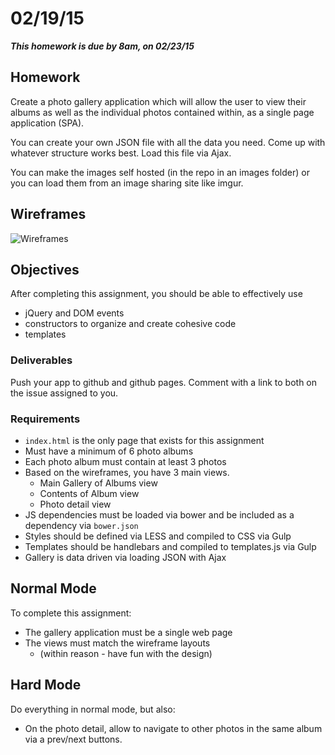 # 02/19/15

___This homework is due by 8am, on 02/23/15___

## Homework

Create a photo gallery application which will allow the user to view their albums as well as the individual photos contained within, as a single page application (SPA).

You can create your own JSON file with all the data you need. Come up with whatever structure works best. Load this file via Ajax.

You can make the images self hosted (in the repo in an images folder) or you can load them from an image sharing site like imgur.


## Wireframes

![Wireframes](assets/photo-album.png)


## Objectives

After completing this assignment, you should be able to effectively use

* jQuery and DOM events
* constructors to organize and create cohesive code
* templates


### Deliverables

Push your app to github and github pages. Comment with a link to both on the issue assigned to you.


### Requirements

* `index.html` is the only page that exists for this assignment
* Must have a minimum of 6 photo albums
* Each photo album must contain at least 3 photos
* Based on the wireframes, you have 3 main views.
  - Main Gallery of Albums view
  - Contents of Album view
  - Photo detail view
* JS dependencies must be loaded via bower and be included as a dependency via  `bower.json`
* Styles should be defined via LESS and compiled to CSS via Gulp
* Templates should be handlebars and compiled to templates.js via Gulp
* Gallery is data driven via loading JSON with Ajax


## Normal Mode

To complete this assignment:

- The gallery application must be a single web page
- The views must match the wireframe layouts
  * (within reason - have fun with the design)


## Hard Mode

Do everything in normal mode, but also:

- On the photo detail, allow to navigate to other photos in the same album via a prev/next buttons.
